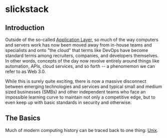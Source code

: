 # slickstack

## Introduction

Outside of the so-called [Application Layer](https://en.wikipedia.org/wiki/Application_layer), so much of the way computers and servers work has now been moved away from in-house teams and specialists and onto "the cloud" that terms like DevOps have become standard terms among recruiters, companies, and developers themselves. In other words, concepts of the day now revolve entirely around things like automation, APIs, cloud services, and so forth -- a phenomemon we can refer to as Web 3.0.

While this is surely quite exciting, there is now a massive disconnect between emerging technologies and services and typical small and medium sized businesses (SMBs) and other independent teams who face an impossible learning curve to maintain not only a competitive edge, but to even keep up with basic standards in security and otherwise.

## The Basics

Much of modern computing history can be traced back to one thing: [Unix](https://en.wikipedia.org/wiki/Unix).
